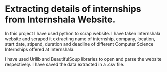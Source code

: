 # Extracting details of internships from Internshala Website.

In this project I have used python to scrap website. I have taken Internshala website and scraped it extracting name of internship, company, location, start date, stipend, duration and deadline of different Computer Science Internships offered at Internshala.

I have used Urllib and BeautifulSoup libraries to open and parse the website respectively. I have saved the data extracted in a .csv file.
